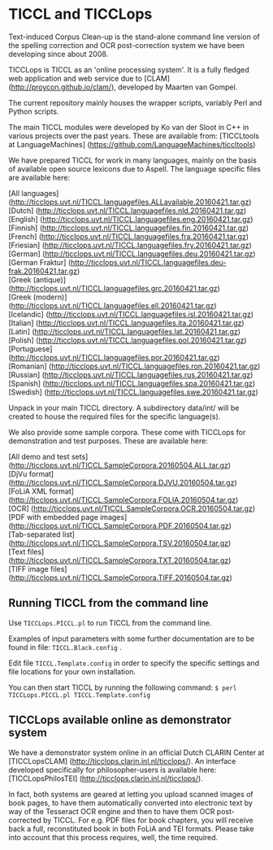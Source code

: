 # TICCL and TICCLops #

Text-induced Corpus Clean-up is the stand-alone command line version of the spelling correction and OCR post-correction system we have been developing since about 2008.  

TICCLops is TICCL as an 'online processing system'. It is a fully
fledged web application and web service due to [CLAM]
(http://proycon.github.io/clam/), developed  by Maarten van Gompel.

The current repository mainly houses the wrapper scripts, variably Perl and Python scripts.  

The main TICCL modules were developed by Ko van der Sloot in C++ in
various projects over the past years. These are available from:
[TICCLtools at LanguageMachines] (https://github.com/LanguageMachines/ticcltools)  

We have prepared TICCL for work in many languages, mainly on the basis of available open source lexicons due to Aspell. The language specific files are available here:  

[All languages]
(http://ticclops.uvt.nl/TICCL.languagefiles.ALLavailable.20160421.tar.gz)  
[Dutch] (http://ticclops.uvt.nl/TICCL.languagefiles.nld.20160421.tar.gz)  
[English] (http://ticclops.uvt.nl/TICCL.languagefiles.eng.20160421.tar.gz)  
[Finnish] (http://ticclops.uvt.nl/TICCL.languagefiles.fin.20160421.tar.gz)  
[French] (http://ticclops.uvt.nl/TICCL.languagefiles.fra.20160421.tar.gz)  
[Friesian] (http://ticclops.uvt.nl/TICCL.languagefiles.fry.20160421.tar.gz)  
[German]
(http://ticclops.uvt.nl/TICCL.languagefiles.deu.20160421.tar.gz)  
[German Fraktur]
(http://ticclops.uvt.nl/TICCL.languagefiles.deu-frak.20160421.tar.gz)  
[Greek (antique)] (http://ticclops.uvt.nl/TICCL.languagefiles.grc.20160421.tar.gz)  
[Greek (modern)] (http://ticclops.uvt.nl/TICCL.languagefiles.ell.20160421.tar.gz)  
[Icelandic] (http://ticclops.uvt.nl/TICCL.languagefiles.isl.20160421.tar.gz)  
[Italian] (http://ticclops.uvt.nl/TICCL.languagefiles.ita.20160421.tar.gz)  
[Latin] (http://ticclops.uvt.nl/TICCL.languagefiles.lat.20160421.tar.gz)  
[Polish] (http://ticclops.uvt.nl/TICCL.languagefiles.pol.20160421.tar.gz)  
[Portuguese] (http://ticclops.uvt.nl/TICCL.languagefiles.por.20160421.tar.gz)  
[Romanian] (http://ticclops.uvt.nl/TICCL.languagefiles.ron.20160421.tar.gz)  
[Russian] (http://ticclops.uvt.nl/TICCL.languagefiles.rus.20160421.tar.gz)  
[Spanish] (http://ticclops.uvt.nl/TICCL.languagefiles.spa.20160421.tar.gz)  
[Swedish]
(http://ticclops.uvt.nl/TICCL.languagefiles.swe.20160421.tar.gz)  

Unpack in your main TICCL directory. A subdirectory data/int/ will be
created to house the required files for the specific language(s).  

We also provide some sample corpora. These come with TICCLops for demonstration and test purposes. These are available here:  

[All demo and test sets]
(http://ticclops.uvt.nl/TICCL.SampleCorpora.20160504.ALL.tar.gz)  
[DjVu format]
(http://ticclops.uvt.nl/TICCL.SampleCorpora.DJVU.20160504.tar.gz)  
[FoLiA XML format]
(http://ticclops.uvt.nl/TICCL.SampleCorpora.FOLIA.20160504.tar.gz)  
[OCR] (http://ticclops.uvt.nl/TICCL.SampleCorpora.OCR.20160504.tar.gz)  
[PDF with embedded page images] (http://ticclops.uvt.nl/TICCL.SampleCorpora.PDF.20160504.tar.gz)  
[Tab-separated list] (http://ticclops.uvt.nl/TICCL.SampleCorpora.TSV.20160504.tar.gz)  
[Text files] (http://ticclops.uvt.nl/TICCL.SampleCorpora.TXT.20160504.tar.gz)  
[TIFF image files]
(http://ticclops.uvt.nl/TICCL.SampleCorpora.TIFF.20160504.tar.gz)

## Running TICCL from the command line  ##

Use ``TICCLops.PICCL.pl`` to run TICCL from the command line.  

Examples of input parameters with some further documentation are to be found in file: ``TICCL.Black.config`` .

Edit file ``TICCL.Template.config`` in order to specify the specific settings and file locations for your own installation.

You can then start TICCL by running the following command: ``$
perl TICCLops.PICCL.pl TICCL.Template.config``  

## TICCLops available online as demonstrator system ##

We have a demonstrator system online in an official Dutch CLARIN Center at
[TICCLopsCLAM] (http://ticclops.clarin.inl.nl/ticclops/). An interface
developed specifically for philosopher-users is available here:
[TICCLopsPhilosTEI] (http://ticclops.clarin.inl.nl/ticclops/).

In fact, both systems are geared at letting you upload scanned images of
book pages, to have them automatically converted into electronic text
by way of the Tesseract OCR engine and then to have them
OCR post-corrected by TICCL. For e.g. PDF files for book chapters, you
will receive back a full, reconstituted book in both FoLiA and TEI
formats. Please take into account that this process requires, well,
the time required.
